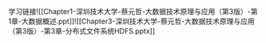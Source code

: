 学习链接![[Chapter1-深圳技术大学-蔡元哲-大数据技术原理与应用（第3版）-第1章-大数据概述.ppt]]![[Chapter3-深圳技术大学-蔡元哲-大数据技术原理与应用（第3版）-第3章-分布式文件系统HDFS.pptx]]

